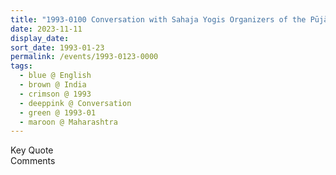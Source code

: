 ```yaml
---
title: "1993-0100 Conversation with Sahaja Yogis Organizers of the Pūjā in Shere (Pune), Maharashtra, India (other month February)"
date: 2023-11-11
display_date: 
sort_date: 1993-01-23
permalink: /events/1993-0123-0000
tags:
  - blue @ English
  - brown @ India
  - crimson @ 1993
  - deeppink @ Conversation
  - green @ 1993-01
  - maroon @ Maharashtra
---
```


<wave-list>
  <list-title color="green" width="75">Key Quote</list-title>
  <list-item color="BlanchedAlmond"  width="200"></list-item>
  <list-item color="Lavender"></list-item>
  <list-item color="BlanchedAlmond"></list-item>
</wave-list>

<br>

<wave-list>
  <list-title color="green" width="75">Comments</list-title>
  <list-item color="BlanchedAlmond"  width="200"></list-item>
  <list-item color="Lavender"></list-item>
  <list-item color="BlanchedAlmond"></list-item>
</wave-list>